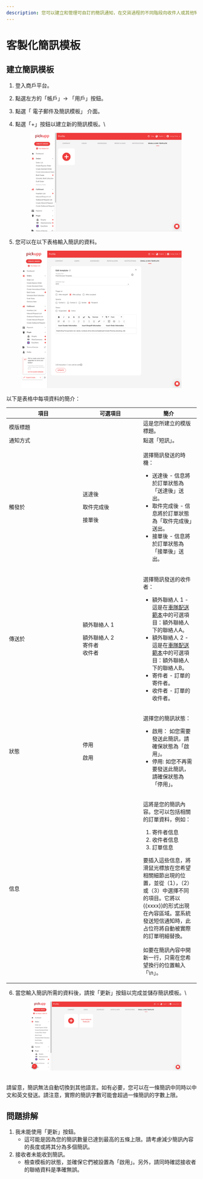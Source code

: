 ```yaml
---
description: 您可以建立和管理可自訂的簡訊通知，在交貨過程的不同階段向收件人或其他特定聯絡人發送簡訊。
---
```


# 客製化簡訊模板

## 建立簡訊模板

1. 登入商戶平台。
2. 點選左方的「帳戶」-> 「用戶」按鈕。
3. 點選「 電子郵件及簡訊模板」 介面。
4.  點選「+」按鈕以建立新的簡訊模板。\


    <figure><img src="../.gitbook/assets/image (19).png" alt=""><figcaption></figcaption></figure>
5. 您可以在以下表格輸入簡訊的資料。

<figure><img src="../.gitbook/assets/image (20).png" alt=""><figcaption></figcaption></figure>

以下是表格中每項資料的簡介：

<table><thead><tr><th width="181.33333333333331">項目</th><th width="146">可選項目</th><th>簡介</th></tr></thead><tbody><tr><td>模版標題</td><td></td><td>這是您所建立的模版標題。</td></tr><tr><td>通知方式</td><td></td><td>點選「短訊」。</td></tr><tr><td>觸發於</td><td><p>送達後</p><p>取件完成後</p><p>接單後 </p></td><td><p></p><p>選擇簡訊發送的時機：</p><ul><li>送達後 - 信息將於訂單狀態為「送達後」送出。</li><li>取件完成後 - 信息將於訂單狀態為「取件完成後」送出。</li><li>接單後 - 信息將於訂單狀態為「接單後」送出。</li></ul></td></tr><tr><td>傳送於</td><td><p>額外聯絡人 1 </p><p>額外聯絡人 2<br>寄件者<br>收件者</p></td><td><p>選擇簡訊發送的收件者：</p><ul><li>額外聯絡人 1 - 這是在<a href="creating-and-managing-orders.md#shi-yong-csv-pi-liang-chuang-jian-ding-chan">車隊配送範本</a>中的可選項目：額外聯絡人下的聯絡人A。</li><li>額外聯絡人 2 - 這是在<a href="creating-and-managing-orders.md#shi-yong-csv-pi-liang-chuang-jian-ding-chan">車隊配送範本</a>中的可選項目：額外聯絡人下的聯絡人B。 </li><li>寄件者 - 訂單的寄件者。</li><li>收件者 - 訂單的收件者。</li></ul></td></tr><tr><td>狀態</td><td><p>停用</p><p>啟用</p></td><td><p></p><p>選擇您的簡訊狀態：</p><ul><li>啟用： 如您需要發送此簡訊，請確保狀態為「啟用」。</li><li>停用: 如您不再需要發送此簡訊，請確保狀態為「停用」。</li></ul></td></tr><tr><td>信息</td><td></td><td><p>這將是您的簡訊內容。您可以包括相關的訂單資料，例如：</p><ol><li>寄件者信息</li><li>收件者信息 </li><li>訂單信息</li></ol><p>要插入這些信息，將滑鼠光標放在您希望相關細節出現的位置，並從（1），（2）或（3）中選擇不同的項目。它將以{{xxxx}}的形式出現在內容區域。當系統發送短信通知時，此占位符將自動被實際的訂單明細替換。<br><br>如要在簡訊內容中開新一行，只需在您希望換行的位置輸入「\n」。</p></td></tr></tbody></table>



6.  當您輸入簡訊所需的資料後，請按「更新」按鈕以完成並儲存簡訊模板。\


    <figure><img src="../.gitbook/assets/image (21).png" alt=""><figcaption></figcaption></figure>

\
請留意，簡訊無法自動切換到其他語言。如有必要，您可以在一條簡訊中同時以中文和英文發送。請注意，實際的簡訊字數可能會超過一條簡訊的字數上限。

## 問題排解

1. 我未能使用「更新」按鈕。
   * 這可能是因為您的簡訊數量已達到最高的五條上限。請考慮減少簡訊內容的長度或將其分為多個簡訊。
2. 接收者未能收到簡訊。
   * 檢查模板的狀態，並確保它們被設置為「啟用」。另外，請同時確認接收者的聯絡資料是準確無誤。
